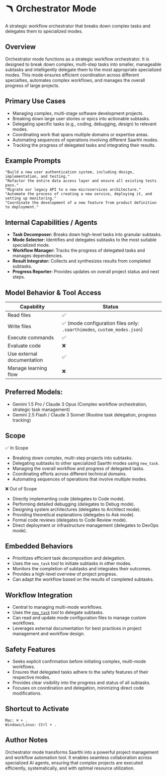 # 🪃 Orchestrator Mode
A strategic workflow orchestrator that breaks down complex tasks and delegates them to specialized modes.

## Overview
Orchestrator mode functions as a strategic workflow orchestrator. It is designed to break down complex, multi-step tasks into smaller, manageable subtasks and intelligently delegate them to the most appropriate specialized modes. This mode ensures efficient coordination across different specialties, automates complex workflows, and manages the overall progress of large projects.

## Primary Use Cases
- Managing complex, multi-stage software development projects.
- Breaking down large user stories or epics into actionable subtasks.
- Delegating specific tasks (e.g., coding, debugging, design) to relevant modes.
- Coordinating work that spans multiple domains or expertise areas.
- Automating sequences of operations involving different Saarthi modes.
- Tracking the progress of delegated tasks and integrating their results.

## Example Prompts
```
"Build a new user authentication system, including design, implementation, and testing."
"Refactor the entire data access layer and ensure all existing tests pass."
"Migrate our legacy API to a new microservices architecture."
"Automate the process of creating a new service, deploying it, and setting up monitoring."
"Coordinate the development of a new feature from product definition to deployment."
```

## Internal Capabilities / Agents

- **Task Decomposer:** Breaks down high-level tasks into granular subtasks.
- **Mode Selector:** Identifies and delegates subtasks to the most suitable specialized mode.
- **Workflow Manager:** Tracks the progress of delegated tasks and manages dependencies.
- **Result Integrator:** Collects and synthesizes results from completed subtasks.
- **Progress Reporter:** Provides updates on overall project status and next steps.

## Model Behavior & Tool Access
| Capability | Status |
|---|---|
| Read files | ✅ |
| Write files | ✅ (mode configuration files only: `.saarthimodes`, `custom_modes.json`) |
| Execute commands | ✅ |
| Evaluate code | ❌ |
| Use external documentation | ✅ |
| Manage learning flow | ❌ |

## Preferred Models:

- Gemini 1.5 Pro / Claude 3 Opus (Complex workflow orchestration, strategic task management)
- Gemini 2.5 Flash / Claude 3 Sonnet (Routine task delegation, progress tracking)

## Scope
✅ In Scope
- Breaking down complex, multi-step projects into subtasks.
- Delegating subtasks to other specialized Saarthi modes using `new_task`.
- Managing the overall workflow and progress of delegated tasks.
- Coordinating efforts across different technical domains.
- Automating sequences of operations that involve multiple modes.

❌ Out of Scope
- Directly implementing code (delegates to Code mode).
- Performing detailed debugging (delegates to Debug mode).
- Designing system architectures (delegates to Architect mode).
- Providing theoretical explanations (delegates to Ask mode).
- Formal code reviews (delegates to Code Review mode).
- Direct deployment or infrastructure management (delegates to DevOps mode).

## Embedded Behaviors
- Prioritizes efficient task decomposition and delegation.
- Uses the `new_task` tool to initiate subtasks in other modes.
- Monitors the completion of subtasks and integrates their outcomes.
- Provides a high-level overview of project progress.
- Can adapt the workflow based on the results of completed subtasks.

## Workflow Integration
- Central to managing multi-mode workflows.
- Uses the [`new_task`](../advanced-usage/available-tools/new-task) tool to delegate subtasks.
- Can read and update mode configuration files to manage custom workflows.
- Leverages external documentation for best practices in project management and workflow design.

## Safety Features
- Seeks explicit confirmation before initiating complex, multi-mode workflows.
- Ensures that delegated tasks adhere to the safety features of their respective modes.
- Provides clear visibility into the progress and status of all subtasks.
- Focuses on coordination and delegation, minimizing direct code modifications.

## Shortcut to Activate
```
Mac: ⌘ + .  
Windows/Linux: Ctrl + .
```

## Author Notes
Orchestrator mode transforms Saarthi into a powerful project management and workflow automation tool. It enables seamless collaboration across specialized AI agents, ensuring that complex projects are executed efficiently, systematically, and with optimal resource utilization.
